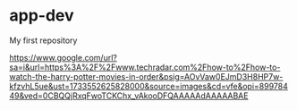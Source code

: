 # app-dev
My first repository

https://www.google.com/url?sa=i&url=https%3A%2F%2Fwww.techradar.com%2Fhow-to%2Fhow-to-watch-the-harry-potter-movies-in-order&psig=AOvVaw0EJmD3H8HP7w-kfzvhL5ue&ust=1733552625828000&source=images&cd=vfe&opi=89978449&ved=0CBQQjRxqFwoTCKChx_vAkooDFQAAAAAdAAAAABAE
